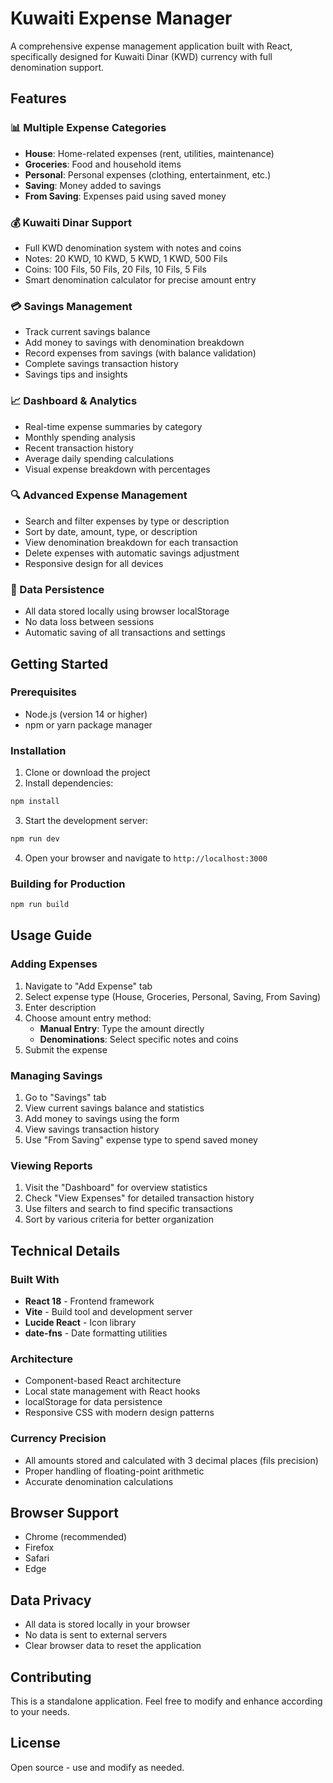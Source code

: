 # Kuwaiti Expense Manager

A comprehensive expense management application built with React, specifically designed for Kuwaiti Dinar (KWD) currency with full denomination support.

## Features

### 📊 Multiple Expense Categories
- **House**: Home-related expenses (rent, utilities, maintenance)
- **Groceries**: Food and household items
- **Personal**: Personal expenses (clothing, entertainment, etc.)
- **Saving**: Money added to savings
- **From Saving**: Expenses paid using saved money

### 💰 Kuwaiti Dinar Support
- Full KWD denomination system with notes and coins
- Notes: 20 KWD, 10 KWD, 5 KWD, 1 KWD, 500 Fils
- Coins: 100 Fils, 50 Fils, 20 Fils, 10 Fils, 5 Fils
- Smart denomination calculator for precise amount entry

### 💳 Savings Management
- Track current savings balance
- Add money to savings with denomination breakdown
- Record expenses from savings (with balance validation)
- Complete savings transaction history
- Savings tips and insights

### 📈 Dashboard & Analytics
- Real-time expense summaries by category
- Monthly spending analysis
- Recent transaction history
- Average daily spending calculations
- Visual expense breakdown with percentages

### 🔍 Advanced Expense Management
- Search and filter expenses by type or description
- Sort by date, amount, type, or description
- View denomination breakdown for each transaction
- Delete expenses with automatic savings adjustment
- Responsive design for all devices

### 💾 Data Persistence
- All data stored locally using browser localStorage
- No data loss between sessions
- Automatic saving of all transactions and settings

## Getting Started

### Prerequisites
- Node.js (version 14 or higher)
- npm or yarn package manager

### Installation

1. Clone or download the project
2. Install dependencies:
```bash
npm install
```

3. Start the development server:
```bash
npm run dev
```

4. Open your browser and navigate to `http://localhost:3000`

### Building for Production

```bash
npm run build
```

## Usage Guide

### Adding Expenses
1. Navigate to "Add Expense" tab
2. Select expense type (House, Groceries, Personal, Saving, From Saving)
3. Enter description
4. Choose amount entry method:
   - **Manual Entry**: Type the amount directly
   - **Denominations**: Select specific notes and coins
5. Submit the expense

### Managing Savings
1. Go to "Savings" tab
2. View current savings balance and statistics
3. Add money to savings using the form
4. View savings transaction history
5. Use "From Saving" expense type to spend saved money

### Viewing Reports
1. Visit the "Dashboard" for overview statistics
2. Check "View Expenses" for detailed transaction history
3. Use filters and search to find specific transactions
4. Sort by various criteria for better organization

## Technical Details

### Built With
- **React 18** - Frontend framework
- **Vite** - Build tool and development server
- **Lucide React** - Icon library
- **date-fns** - Date formatting utilities

### Architecture
- Component-based React architecture
- Local state management with React hooks
- localStorage for data persistence
- Responsive CSS with modern design patterns

### Currency Precision
- All amounts stored and calculated with 3 decimal places (fils precision)
- Proper handling of floating-point arithmetic
- Accurate denomination calculations

## Browser Support
- Chrome (recommended)
- Firefox
- Safari
- Edge

## Data Privacy
- All data is stored locally in your browser
- No data is sent to external servers
- Clear browser data to reset the application

## Contributing
This is a standalone application. Feel free to modify and enhance according to your needs.

## License
Open source - use and modify as needed.